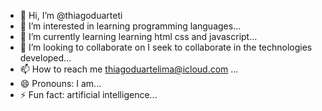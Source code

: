 - 👋 Hi, I’m @thiagoduarteti
- 👀 I’m interested in learning programming languages...
- 🌱 I’m currently learning learning html css and javascript...
- 💞️ I’m looking to collaborate on I seek to collaborate in the technologies developed...
- 📫 How to reach me thiagoduartelima@icloud.com ...
- 😄 Pronouns: I am...
- ⚡ Fun fact: artificial intelligence...

<!---
thiagoduarteti/thiagoduarteti is a ✨ special ✨ repository because its `README.md` (this file) appears on your GitHub profile.
You can click the Preview link to take a look at your changes.
--->
